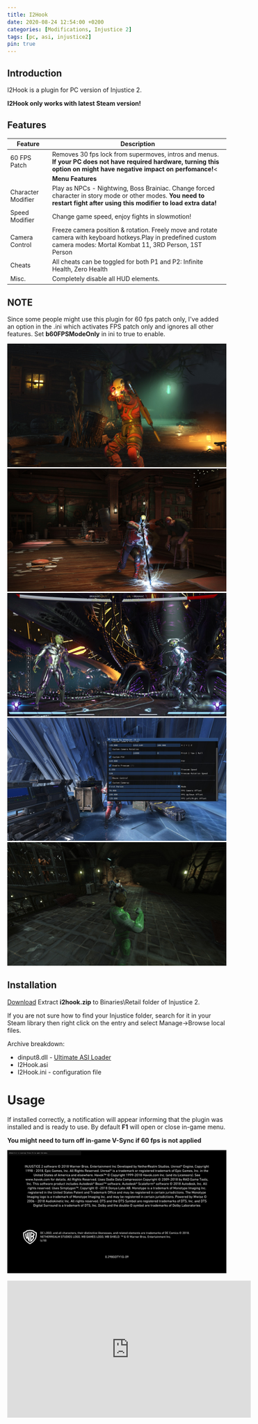 ```yaml
---
title: I2Hook
date: 2020-08-24 12:54:00 +0200
categories: [Modifications, Injustice 2]
tags: [pc, asi, injustice2]   
pin: true
---
```

## Introduction
I2Hook is a plugin for PC version of Injustice 2.

**I2Hook only works with latest Steam version!**

## Features

| Feature | Description |
| --- | --- |
|60 FPS Patch| Removes 30 fps lock from supermoves, intros and menus. **If your PC does not have required hardware, turning this option on might have negative impact on perfomance!**< |
| | **Menu Features**| 
|Character Modifier| Play as NPCs - Nightwing, Boss Brainiac. Change forced character in story mode or other modes. **You need to restart fight after using this modifier to load extra data!** | 
|Speed Modifier| Change game speed, enjoy fights in slowmotion! |
|Camera Control| Freeze camera position & rotation. Freely move and rotate camera with keyboard hotkeys.Play in predefined custom camera modes: Mortal Kombat 11, 3RD Person, 1ST Person|
|Cheats| All cheats can be toggled for both P1 and P2: Infinite Health, Zero Health|
|Misc.| Completely disable all HUD elements. |



## NOTE

Since some people might use this plugin for 60 fps patch only, I've added an option in the .ini which activates FPS patch only and ignores all other features. Set **b60FPSModeOnly** in ini to true to enable.


![Preview](https://raw.githubusercontent.com/ermaccer/ermaccer.github.io/gh-pages/assets/mods/dcf2/i2hook/1.jpg)
![Preview](https://raw.githubusercontent.com/ermaccer/ermaccer.github.io/gh-pages/assets/mods/dcf2/i2hook/2.jpg)
![Preview](https://raw.githubusercontent.com/ermaccer/ermaccer.github.io/gh-pages/assets/mods/dcf2/i2hook/3.jpg)
![Preview](https://raw.githubusercontent.com/ermaccer/ermaccer.github.io/gh-pages/assets/mods/dcf2/i2hook/4.jpg)
![Preview](https://raw.githubusercontent.com/ermaccer/ermaccer.github.io/gh-pages/assets/mods/dcf2/i2hook/5.jpg)


## Installation 
[Download](https://github.com/ermaccer/I2Hook/releases/latest/download/i2hook.zip)
Extract **i2hook.zip** to Binaries\Retail folder of Injustice 2.

If you are not sure how to find your Injustice folder, search for it in your Steam library then right click on the entry and select Manage->Browse local files.

Archive breakdown:

 - dinput8.dll - [Ultimate ASI Loader](https://github.com/ThirteenAG/Ultimate-ASI-Loader/)
 - I2Hook.asi 
 - I2Hook.ini - configuration file

# Usage

If installed correctly, a notification will appear informing that the plugin was installed
and is ready to use. By default **F1** will open or close in-game menu.

**You might need to turn off in-game V-Sync if 60 fps is not applied**



![Preview](https://raw.githubusercontent.com/ermaccer/ermaccer.github.io/gh-pages/assets/mods/dcf2/i2hook/notif.jpg)



<iframe width="560" height="315" src="https://www.youtube.com/embed/AlViIGveklo" frameborder="0" allow="accelerometer; autoplay; encrypted-media; gyroscope; picture-in-picture" allowfullscreen></iframe>